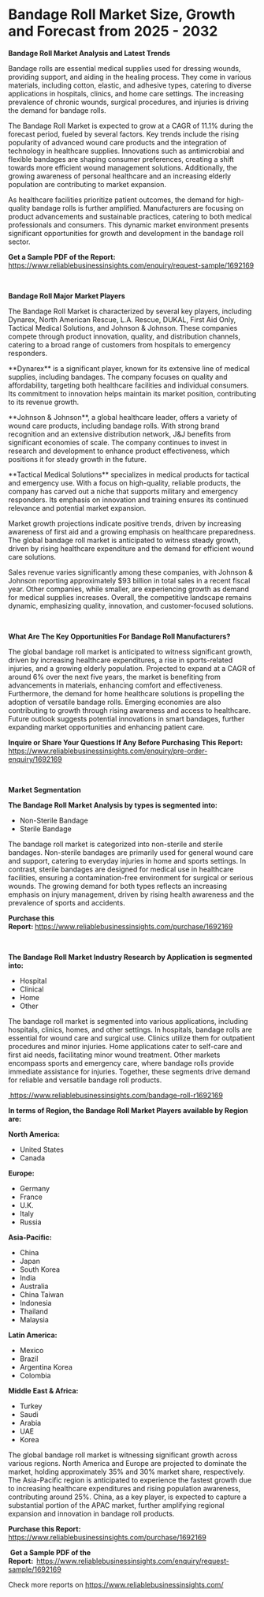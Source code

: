 <p><h1>Bandage Roll Market Size, Growth and Forecast from 2025 - 2032</h1></p><p><strong>Bandage Roll Market Analysis and Latest Trends</strong></p>
<p><p>Bandage rolls are essential medical supplies used for dressing wounds, providing support, and aiding in the healing process. They come in various materials, including cotton, elastic, and adhesive types, catering to diverse applications in hospitals, clinics, and home care settings. The increasing prevalence of chronic wounds, surgical procedures, and injuries is driving the demand for bandage rolls.</p><p>The Bandage Roll Market is expected to grow at a CAGR of 11.1% during the forecast period, fueled by several factors. Key trends include the rising popularity of advanced wound care products and the integration of technology in healthcare supplies. Innovations such as antimicrobial and flexible bandages are shaping consumer preferences, creating a shift towards more efficient wound management solutions. Additionally, the growing awareness of personal healthcare and an increasing elderly population are contributing to market expansion. </p><p>As healthcare facilities prioritize patient outcomes, the demand for high-quality bandage rolls is further amplified. Manufacturers are focusing on product advancements and sustainable practices, catering to both medical professionals and consumers. This dynamic market environment presents significant opportunities for growth and development in the bandage roll sector.</p></p>
<p><strong>Get a Sample PDF of the Report:&nbsp;</strong> <a href="https://www.reliablebusinessinsights.com/enquiry/request-sample/1692169?utm_campaign=2885&utm_medium=2&utm_source=Github&utm_content=ia&utm_term=03032025&utm_id=bandage-roll">https://www.reliablebusinessinsights.com/enquiry/request-sample/1692169</a></p>
<p>&nbsp;</p>
<p><strong>Bandage Roll Major Market Players</strong></p>
<p><p>The Bandage Roll Market is characterized by several key players, including Dynarex, North American Rescue, L.A. Rescue, DUKAL, First Aid Only, Tactical Medical Solutions, and Johnson & Johnson. These companies compete through product innovation, quality, and distribution channels, catering to a broad range of customers from hospitals to emergency responders.</p><p>**Dynarex** is a significant player, known for its extensive line of medical supplies, including bandages. The company focuses on quality and affordability, targeting both healthcare facilities and individual consumers. Its commitment to innovation helps maintain its market position, contributing to its revenue growth.</p><p>**Johnson & Johnson**, a global healthcare leader, offers a variety of wound care products, including bandage rolls. With strong brand recognition and an extensive distribution network, J&J benefits from significant economies of scale. The company continues to invest in research and development to enhance product effectiveness, which positions it for steady growth in the future.</p><p>**Tactical Medical Solutions** specializes in medical products for tactical and emergency use. With a focus on high-quality, reliable products, the company has carved out a niche that supports military and emergency responders. Its emphasis on innovation and training ensures its continued relevance and potential market expansion.</p><p>Market growth projections indicate positive trends, driven by increasing awareness of first aid and a growing emphasis on healthcare preparedness. The global bandage roll market is anticipated to witness steady growth, driven by rising healthcare expenditure and the demand for efficient wound care solutions.</p><p>Sales revenue varies significantly among these companies, with Johnson & Johnson reporting approximately $93 billion in total sales in a recent fiscal year. Other companies, while smaller, are experiencing growth as demand for medical supplies increases. Overall, the competitive landscape remains dynamic, emphasizing quality, innovation, and customer-focused solutions.</p></p>
<p>&nbsp;</p>
<p><strong>What Are The Key Opportunities For Bandage Roll Manufacturers?</strong></p>
<p><p>The global bandage roll market is anticipated to witness significant growth, driven by increasing healthcare expenditures, a rise in sports-related injuries, and a growing elderly population. Projected to expand at a CAGR of around 6% over the next five years, the market is benefiting from advancements in materials, enhancing comfort and effectiveness. Furthermore, the demand for home healthcare solutions is propelling the adoption of versatile bandage rolls. Emerging economies are also contributing to growth through rising awareness and access to healthcare. Future outlook suggests potential innovations in smart bandages, further expanding market opportunities and enhancing patient care.</p></p>
<p><strong>Inquire or Share Your Questions If Any Before Purchasing This Report:</strong> <a href="https://www.reliablebusinessinsights.com/enquiry/pre-order-enquiry/1692169?utm_campaign=2885&utm_medium=2&utm_source=Github&utm_content=ia&utm_term=03032025&utm_id=bandage-roll">https://www.reliablebusinessinsights.com/enquiry/pre-order-enquiry/1692169</a></p>
<p>&nbsp;</p>
<p><strong>Market Segmentation</strong></p>
<p><strong>The Bandage Roll Market Analysis by types is segmented into:</strong></p>
<p><ul><li>Non-Sterile Bandage</li><li>Sterile Bandage</li></ul></p>
<p><p>The bandage roll market is categorized into non-sterile and sterile bandages. Non-sterile bandages are primarily used for general wound care and support, catering to everyday injuries in home and sports settings. In contrast, sterile bandages are designed for medical use in healthcare facilities, ensuring a contamination-free environment for surgical or serious wounds. The growing demand for both types reflects an increasing emphasis on injury management, driven by rising health awareness and the prevalence of sports and accidents.</p></p>
<p><strong>Purchase this Report:&nbsp;</strong><a href="https://www.reliablebusinessinsights.com/purchase/1692169?utm_campaign=2885&utm_medium=2&utm_source=Github&utm_content=ia&utm_term=03032025&utm_id=bandage-roll">https://www.reliablebusinessinsights.com/purchase/1692169</a></p>
<p>&nbsp;</p>
<p><strong>The Bandage Roll Market Industry Research by Application is segmented into:</strong></p>
<p><ul><li>Hospital</li><li>Clinical</li><li>Home</li><li>Other</li></ul></p>
<p><p>The bandage roll market is segmented into various applications, including hospitals, clinics, homes, and other settings. In hospitals, bandage rolls are essential for wound care and surgical use. Clinics utilize them for outpatient procedures and minor injuries. Home applications cater to self-care and first aid needs, facilitating minor wound treatment. Other markets encompass sports and emergency care, where bandage rolls provide immediate assistance for injuries. Together, these segments drive demand for reliable and versatile bandage roll products.</p></p>
<p><a href="https://www.reliablebusinessinsights.com/bandage-roll-r1692169?utm_campaign=2885&utm_medium=2&utm_source=Github&utm_content=ia&utm_term=03032025&utm_id=bandage-roll">&nbsp;https://www.reliablebusinessinsights.com/bandage-roll-r1692169</a></p>
<p><strong>In terms of Region, the Bandage Roll Market Players available by Region are:</strong></p>
<p>
    <p> <strong> North America: </strong>
        <ul>
            <li>United States</li>
            <li>Canada</li>
        </ul>
        </p> 
    <p> <strong> Europe: </strong>
        <ul>
            <li>Germany</li>
            <li>France</li>
            <li>U.K.</li>
            <li>Italy</li>
            <li>Russia</li>
        </ul>
        </p> 
    <p> <strong> Asia-Pacific: </strong>
        <ul>
            <li>China</li>
            <li>Japan</li>
            <li>South Korea</li>
            <li>India</li>
            <li>Australia</li>
            <li>China Taiwan</li>
            <li>Indonesia</li>
            <li>Thailand</li>
            <li>Malaysia</li>
        </ul>
        </p> 
    <p> <strong> Latin America: </strong>
        <ul>
            <li>Mexico</li>
            <li>Brazil</li>
            <li>Argentina Korea</li>
            <li>Colombia</li>
        </ul>
        </p> 
    <p> <strong> Middle East & Africa: </strong>
        <ul>
            <li>Turkey</li>
            <li>Saudi</li>
            <li>Arabia</li>
            <li>UAE</li>
            <li>Korea</li>
        </ul>
    </p>
    </p>
<p><p>The global bandage roll market is witnessing significant growth across various regions. North America and Europe are projected to dominate the market, holding approximately 35% and 30% market share, respectively. The Asia-Pacific region is anticipated to experience the fastest growth due to increasing healthcare expenditures and rising population awareness, contributing around 25%. China, as a key player, is expected to capture a substantial portion of the APAC market, further amplifying regional expansion and innovation in bandage roll products.</p></p>
<p><strong>Purchase this Report: </strong><a href="https://www.reliablebusinessinsights.com/purchase/1692169?utm_campaign=2885&utm_medium=2&utm_source=Github&utm_content=ia&utm_term=03032025&utm_id=bandage-roll">https://www.reliablebusinessinsights.com/purchase/1692169</a></p>
<p>&nbsp;<strong>Get a Sample PDF of the Report:&nbsp;&nbsp;</strong><a href="https://www.reliablebusinessinsights.com/enquiry/request-sample/1692169?utm_campaign=2885&utm_medium=2&utm_source=Github&utm_content=ia&utm_term=03032025&utm_id=bandage-roll">https://www.reliablebusinessinsights.com/enquiry/request-sample/1692169</a></p>
<p><strong></strong></p>
<p>Check more reports on <a href="https://www.reliablebusinessinsights.com/?utm_campaign=2885&utm_medium=2&utm_source=Github&utm_content=ia&utm_term=03032025&utm_id=bandage-roll">https://www.reliablebusinessinsights.com/</a></p>